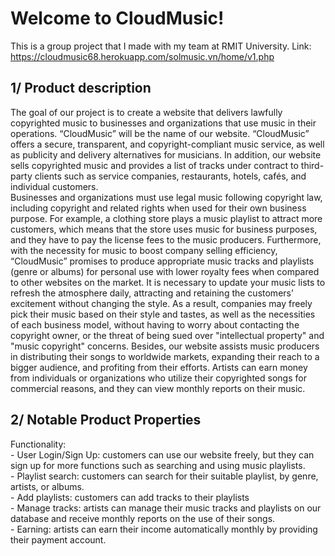 <h1>Welcome to CloudMusic!</h1>

This is a group project that I made with my team at RMIT University. 
Link: https://cloudmusic68.herokuapp.com/solmusic.vn/home/v1.php

<h2>1/ Product description</h2>

The goal of our project is to create a website that delivers lawfully copyrighted music to businesses and organizations that use music in their operations. “CloudMusic” will be the name of our website. “CloudMusic” offers a secure, transparent, and copyright-compliant music service, as well as publicity and delivery alternatives for musicians. In addition, our website sells copyrighted music and provides a list of tracks under contract to third-party clients such as service companies, restaurants, hotels, cafés, and individual customers. <br />
Businesses and organizations must use legal music following copyright law, including copyright and related rights when used for their own business purpose. For example, a clothing store plays a music playlist to attract more customers, which means that the store uses music for business purposes, and they have to pay the license fees to the music producers. Furthermore, with the necessity for music to boost company selling efficiency, “CloudMusic” promises to produce appropriate music tracks and playlists (genre or albums) for personal use with lower royalty fees when compared to other websites on the market. It is necessary to update your music lists to refresh the atmosphere daily, attracting and retaining the customers’ excitement without changing the style. As a result, companies may freely pick their music based on their style and tastes, as well as the necessities of each business model, without having to worry about contacting the copyright owner, or the threat of being sued over "intellectual property" and "music copyright" concerns. Besides, our website assists music producers in distributing their songs to worldwide markets, expanding their reach to a bigger audience, and profiting from their efforts. Artists can earn money from individuals or organizations who utilize their copyrighted songs for commercial reasons, and they can view monthly reports on their music. 

<h2>2/ Notable Product Properties</h2>
Functionality: <br />
- User Login/Sign Up: customers can use our website freely, but they can sign up for more functions such as searching and using music playlists.<br />
- Playlist search: customers can search for their suitable playlist, by genre, artists, or albums. <br />
- Add playlists: customers can add tracks to their playlists <br />
- Manage tracks: artists can manage their music tracks and playlists on our database and receive monthly reports on the use of their songs. <br />
- Earning: artists can earn their income automatically monthly by providing their payment account. 

